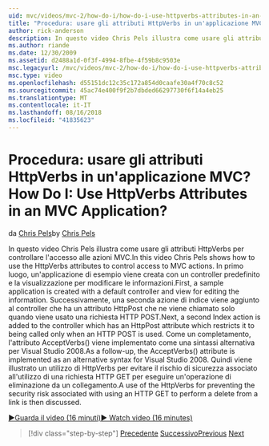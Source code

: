 ```yaml
---
uid: mvc/videos/mvc-2/how-do-i/how-do-i-use-httpverbs-attributes-in-an-mvc-application
title: "Procedura: usare gli attributi HttpVerbs in un'applicazione MVC? | Microsoft Docs"
author: rick-anderson
description: In questo video Chris Pels illustra come usare gli attributi HttpVerbs per controllare l'accesso alle azioni MVC. In primo luogo, viene creata un'applicazione di esempio con un coamministratore predefinito...
ms.author: riande
ms.date: 12/30/2009
ms.assetid: d2488a1d-0f3f-4994-8fbe-4f59b8c9503e
msc.legacyurl: /mvc/videos/mvc-2/how-do-i/how-do-i-use-httpverbs-attributes-in-an-mvc-application
msc.type: video
ms.openlocfilehash: d55151dc12c35c172a854d0caafe30a4f70c8c52
ms.sourcegitcommit: 45ac74e400f9f2b7dbded66297730f6f14a4eb25
ms.translationtype: MT
ms.contentlocale: it-IT
ms.lasthandoff: 08/16/2018
ms.locfileid: "41835623"
---
```

<a name="how-do-i-use-httpverbs-attributes-in-an-mvc-application"></a><span data-ttu-id="342d2-105">Procedura: usare gli attributi HttpVerbs in un'applicazione MVC?</span><span class="sxs-lookup"><span data-stu-id="342d2-105">How Do I: Use HttpVerbs Attributes in an MVC Application?</span></span>
====================
<span data-ttu-id="342d2-106">da [Chris Pels](https://twitter.com/chrispels)</span><span class="sxs-lookup"><span data-stu-id="342d2-106">by [Chris Pels](https://twitter.com/chrispels)</span></span>

<span data-ttu-id="342d2-107">In questo video Chris Pels illustra come usare gli attributi HttpVerbs per controllare l'accesso alle azioni MVC.</span><span class="sxs-lookup"><span data-stu-id="342d2-107">In this video Chris Pels shows how to use the HttpVerbs attributes to control access to MVC actions.</span></span> <span data-ttu-id="342d2-108">In primo luogo, un'applicazione di esempio viene creata con un controller predefinito e la visualizzazione per modificare le informazioni.</span><span class="sxs-lookup"><span data-stu-id="342d2-108">First, a sample application is created with a default controller and view for editing the information.</span></span> <span data-ttu-id="342d2-109">Successivamente, una seconda azione di indice viene aggiunto al controller che ha un attributo HttpPost che ne viene chiamato solo quando viene usato una richiesta HTTP POST.</span><span class="sxs-lookup"><span data-stu-id="342d2-109">Next, a second Index action is added to the controller which has an HttpPost attribute which restricts it to being called only when an HTTP POST is used.</span></span> <span data-ttu-id="342d2-110">Come un completamento, l'attributo AcceptVerbs() viene implementato come una sintassi alternativa per Visual Studio 2008.</span><span class="sxs-lookup"><span data-stu-id="342d2-110">As a follow-up, the AcceptVerbs() attribute is implemented as an alternative syntax for Visual Studio 2008.</span></span> <span data-ttu-id="342d2-111">Quindi viene illustrato un utilizzo di HttpVerbs per evitare il rischio di sicurezza associato all'utilizzo di una richiesta HTTP GET per eseguire un'operazione di eliminazione da un collegamento.</span><span class="sxs-lookup"><span data-stu-id="342d2-111">A use of the HttpVerbs for preventing the security risk associated with using an HTTP GET to perform a delete from a link is then discussed.</span></span>

[<span data-ttu-id="342d2-112">&#9654;Guarda il video (16 minuti)</span><span class="sxs-lookup"><span data-stu-id="342d2-112">&#9654; Watch video (16 minutes)</span></span>](https://channel9.msdn.com/Blogs/ASP-NET-Site-Videos/how-do-i-use-httpverbs-attributes-in-an-mvc-application)

> [!div class="step-by-step"]
> <span data-ttu-id="342d2-113">[Precedente](how-do-i-work-with-model-binders-in-an-mvc-application.md)
> [Successivo](mvc2-html-encoding.md)</span><span class="sxs-lookup"><span data-stu-id="342d2-113">[Previous](how-do-i-work-with-model-binders-in-an-mvc-application.md)
[Next](mvc2-html-encoding.md)</span></span>
